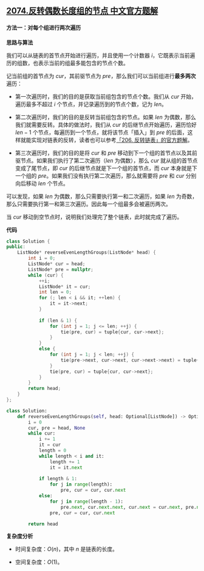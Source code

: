 ## [2074.反转偶数长度组的节点 中文官方题解](https://leetcode.cn/problems/reverse-nodes-in-even-length-groups/solutions/100000/fan-zhuan-ou-shu-chang-du-zu-de-jie-dian-owra)

#### 方法一：对每个组进行两次遍历

**思路与算法**

我们可以从链表的首节点开始进行遍历，并且使用一个计数器 $i$，它既表示当前遍历的组数，也表示当前的组最多能包含的节点个数。

记当前组的首节点为 $\textit{cur}$，其前驱节点为 $\textit{pre}$，那么我们可以当前组进行**最多两次**遍历：

- 第一次遍历时，我们的目的是获取当前组包含的节点个数。我们从 $\textit{cur}$ 开始，遍历最多不超过 $i$ 个节点，并记录遍历到的节点个数，记为 $\textit{len}$。

- 第二次遍历时，我们的目的是反转当前组包含的节点。如果 $\textit{len}$ 为偶数，那么我们就需要反转。具体的做法时，我们从 $\textit{cur}$ 的后继节点开始遍历，遍历恰好 $\textit{len} - 1$ 个节点，每遍历到一个节点，就将该节点「插入」到 $\textit{pre}$ 的后面，这样就能实现对链表的反转，读者也可以参考[「206. 反转链表」的官方题解](https://leetcode-cn.com/problems/reverse-linked-list/solution/fan-zhuan-lian-biao-by-leetcode-solution-d1k2/)。

- 第三次遍历时，我们的目的是将 $\textit{cur}$ 和 $\textit{pre}$ 移动到下一个组的首节点以及其前驱节点。如果我们执行了第二次遍历（$\textit{len}$ 为偶数），那么 $\textit{cur}$ 就从组的首节点变成了尾节点，即 $\textit{cur}$ 的后继节点就是下一个组的首节点，而 $\textit{cur}$ 本身就是下一个组的 $\textit{pre}$。如果我们没有执行第二次遍历，那么就需要将 $\textit{pre}$ 和 $\textit{cur}$ 分别向后移动 $\textit{len}$ 个节点。

可以发现，如果 $\textit{len}$ 为偶数，那么只需要执行第一和二次遍历，如果 $\textit{len}$ 为奇数，那么只需要执行第一和第三次遍历。因此每一个组最多会被遍历两次。

当 $\textit{cur}$ 移动到空节点时，说明我们处理完了整个链表，此时就完成了遍历。

**代码**

```C++ [sol1-C++]
class Solution {
public:
    ListNode* reverseEvenLengthGroups(ListNode* head) {
        int i = 0;
        ListNode* cur = head;
        ListNode* pre = nullptr;
        while (cur) {
            ++i;
            ListNode* it = cur;
            int len = 0;
            for (; len < i && it; ++len) {
                it = it->next;
            }
            
            if (len & 1) {
                for (int j = 1; j <= len; ++j) {
                    tie(pre, cur) = tuple{cur, cur->next};
                }
            }
            else {
                for (int j = 1; j < len; ++j) {
                    tie(pre->next, cur->next, cur->next->next) = tuple{cur->next, cur->next->next, pre->next};
                }
                tie(pre, cur) = tuple{cur, cur->next};
            }
        }
        return head;
    }
};
```

```Python [sol1-Python3]
class Solution:
    def reverseEvenLengthGroups(self, head: Optional[ListNode]) -> Optional[ListNode]:
        i = 0
        cur, pre = head, None
        while cur:
            i += 1
            it = cur
            length = 0
            while length < i and it:
                length += 1
                it = it.next
            
            if length & 1:
                for j in range(length):
                    pre, cur = cur, cur.next
            else:
                for j in range(length - 1):
                    pre.next, cur.next.next, cur.next = cur.next, pre.next, cur.next.next
                pre, cur = cur, cur.next

        return head
```

**复杂度分析**

- 时间复杂度：$O(n)$，其中 $n$ 是链表的长度。

- 空间复杂度：$O(1)$。